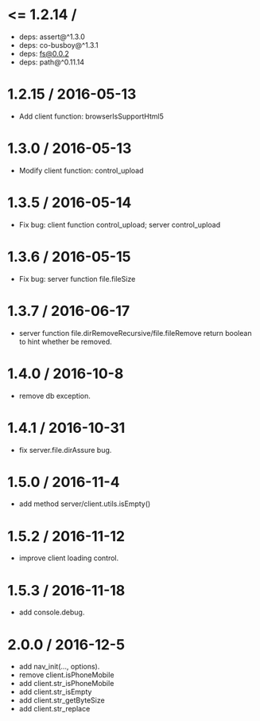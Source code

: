 
<= 1.2.14 /
==================
  * deps: assert@^1.3.0
  * deps: co-busboy@^1.3.1
  * deps: fs@0.0.2
  * deps: path@^0.11.14

1.2.15 / 2016-05-13
==================
  - Add client function: browserIsSupportHtml5

1.3.0 / 2016-05-13
==================
  - Modify client function: control_upload

1.3.5 / 2016-05-14
==================
  - Fix bug: client function control_upload; server control_upload

1.3.6 / 2016-05-15
==================
  - Fix bug: server function file.fileSize

1.3.7 / 2016-06-17
==================
  - server function file.dirRemoveRecursive/file.fileRemove return boolean to hint whether be removed.

1.4.0 / 2016-10-8
==================
  - remove db exception.

1.4.1 / 2016-10-31
==================
  - fix server.file.dirAssure bug.
  
1.5.0 / 2016-11-4
==================
  - add method server/client.utils.isEmpty()

1.5.2 / 2016-11-12
==================
  - improve client loading control.

1.5.3 / 2016-11-18
==================
  - add console.debug.

2.0.0 / 2016-12-5
==================
  - add nav_init(..., options).
  - remove client.isPhoneMobile
  - add client.str_isPhoneMobile
  - add client.str_isEmpty
  - add client.str_getByteSize
  - add client.str_replace

